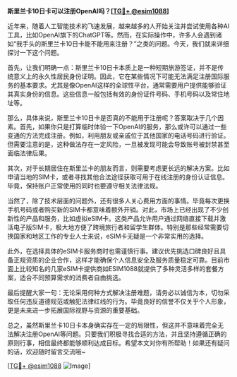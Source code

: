 **斯里兰卡10日卡可以注册OpenAI吗？[[TG💪+ @esim1088](https://t.me/s/esim1088)]**

近年来，随着人工智能技术的飞速发展，越来越多的人开始关注并尝试使用各种AI工具，比如OpenAI旗下的ChatGPT等。然而，在实际操作中，许多人会遇到诸如“我手头的斯里兰卡10日卡能不能用来注册？”之类的问题。今天，我们就来详细探讨一下这个问题。

首先，让我们明确一点：斯里兰卡10日卡本质上是一种短期旅游签证，并不是传统意义上的永久性居民身份证明。因此，它在某些情况下可能无法满足注册国际服务的基本要求。尤其是像OpenAI这样的全球性平台，通常需要用户提供能够验证其真实身份的信息。这些信息一般包括有效的身份证件号码、手机号码以及常住地址等。

那么，具体来说，斯里兰卡10日卡是否真的不能用于注册呢？答案取决于几个因素。首先，如果你只是打算临时体验一下OpenAI的服务，那么或许可以通过一些变通的方法完成注册。例如，利用朋友或亲戚位于其他国家的电话号码进行验证。但需要注意的是，这种做法存在一定风险，一旦被发现可能会导致账号被封禁甚至面临法律后果。

其次，对于长期居住在斯里兰卡的朋友而言，则需要考虑更长远的解决方案。比如申请当地的SIM卡，或者寻找其他合法途径获取可用于在线注册的身份认证信息。毕竟，保持账户正常使用的同时也要遵守相关法律法规。

当然了，除了技术层面的问题外，还有很多人关心费用方面的事情。毕竟每次更换手机号码或者购买新的SIM卡都意味着额外开销。对此，市场上已经出现了不少创新性的产品和服务，比如虚拟eSIM卡。这类产品允许用户通过网络直接下载并激活电子版SIM卡，极大地方便了跨境旅行者和留学生群体。特别是那些经常需要切换国家和地区工作的专业人士来说，eSIM卡无疑是一个非常实用的选择。

此外，在选择具体的eSIM卡服务商时也需谨慎行事。建议优先挑选口碑良好且具备正规资质的企业合作，这样才能确保个人信息安全及服务质量稳定可靠。目前市面上比较知名的几家eSIM卡提供商如ESIM1088就提供了多种灵活多样的套餐方案，适合不同预算需求的消费者自由挑选。

最后提醒大家一句：无论采用何种方式解决注册难题，请务必以诚信为本，切勿采取任何违反道德规范或触犯法律红线的行为。毕竟良好的信誉不仅关乎个人形象，更是未来进一步拓展国际视野与资源的重要基础。

总之，虽然斯里兰卡10日卡本身确实存在一定的局限性，但这并不意味着完全无法解决注册OpenAI等问题。只要我们积极寻找合适的方法，并且坚持遵循正确的原则行事，相信最终都能够顺利达成目标。希望本文对你有所帮助！如果还有疑问的话，欢迎随时留言交流哦~

[[TG💪+ @esim1088](https://t.me/s/esim1088) ![Image](https://i.postimg.cc/4NQfJmqS/Snipaste-2025-05-13-00-14-12.png)]